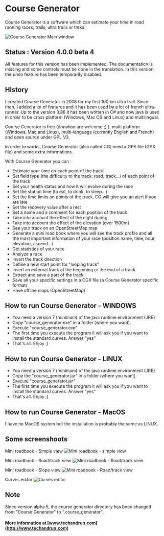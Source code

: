# Course Generator

Course Generator is a software which can estimate your time in road running races, trails, ultra trails or treks. 

![Course Generator Main window](http://i.imgur.com/7vHiVvo.png)

## Status : Version 4.0.0 beta 4
All features for this version has been implemented. The documentation is missing and some controls must be done in the translation.
In this version the undo feature has been temporarily disabled.

## History
I created Course Generator in 2008 for my first 100 km ultra trail. Since then, I added a lot of features and it has been used by a lot of french ultra-runner. Up to the version 3.88 it has been written in C# and now java is used in order to be cross platform (Windows, Mac OS and Linux) and multilingual. 

Course Generator is free (donation are welcome ;) ), multi platform (Windows, Mac and Linux), multi-language (currently English and French) and open source under GPL V3.

In order to works, Course Generator (also called CG) need a GPS file (GPX file) and some extra informations.

With Course Generator you can :

* Estimate your time on each point of the track. 
* Set field type (the difficulty to the track: road, track...) of each point of the track
* Set your health status and how it will evolve during the race
* Set the station time (to eat, to drink, to sleep...)
* Set the time limits on points of the track. CG will give you an alert if you are late
* Set the recovery value after a rest
* Set a name and a comment for each position of the track
* Take into account the effect of the night during
* Take into account the effect of the elevation (over 1500m)
* See your track on an OpenStreetMap map
* Generate a mini road book where you will see the track profile and all the most important information of your race (position name, time, hour, elevation, ascend...)
* Get statistics of your race
* Analyze a race
* Invert the track direction
* Define a new start point for "looping track"
* Insert an external track at the beginning or the end of a track
* Extract and save a part of the track
* Save all your specific settings in a CGX file (a Course Generator specific format)
* Have offline maps (OpenStreetMap)

  
## How to run Course Generator - WINDOWS

* You need a version 7 (minimum) of the java runtime environment (JRE) 
* Copy "course_generator.exe" in a folder (where you want).
* Execute "course_generator.exe"
* The first time you execute the program it will ask you if you want to install the standard curves. Answer "yes"
* That's all. Enjoy ;)

## How to run Course Generator - LINUX
* You need a version 7 (minimum) of the java runtime environment (JRE) 
* Copy the "course_generator.jar" in a folder (where you want).
* Execute "course_generator.jar"
* The first time you execute the program it will ask you if you want to install the standard curves. Answer "yes"
* That's all. Enjoy ;)

## How to run Course Generator - MacOS
I have no MacOS system but the installation is probably the same as LINUX.

## Some screenshoots
Mini roadbook - Simple view
![Mini roadbook - simple view](http://i.imgur.com/QqeVisc.png)

Mini roadbook - Road/track view
![Mini roadbook - Road/track view](http://i.imgur.com/z7fwq7o.png)

Mini roadbook - Slope view
![Mini roadbook - Road/track view](http://i.imgur.com/UjOEtSH.png)

Curves editor
![Curves editor](http://i.imgur.com/6YnDFUz.png)

## Note
Since version alpha 5, the course generator directory has been changed from "Course Generator" to ".course_generator".


#### More information at [www.techandrun.com](http://www.techandrun.com)

